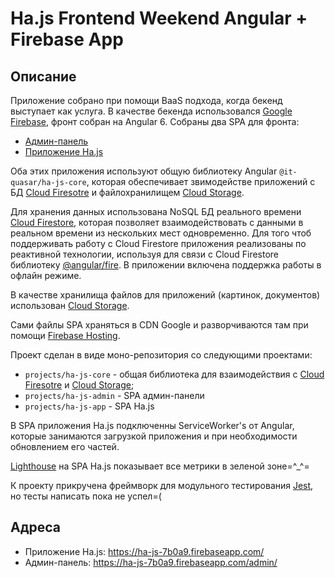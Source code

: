 # Ha.js Frontend Weekend Angular + Firebase App

## Описание

Приложение собрано при помощи BaaS подхода, когда бекенд выступает как услуга.
В качестве бекенда использовался [Google Firebase](https://firebase.google.com),
фронт собран на Angular 6. Собраны два SPA для фронта:
- [Aдмин-панель](https://ha-js-7b0a9.firebaseapp.com/admin/)
- [Приложение Ha.js](https://ha-js-7b0a9.firebaseapp.com/)

Оба этих приложения используют общую библиотеку Angular `@it-quasar/ha-js-core`,
которая обеспечивает звимодействе приложений с БД 
[Cloud Firesotre](https://firebase.google.com/docs/firestore/) и файлохранилищем 
[Cloud Storage](https://firebase.google.com/docs/storage/).

Для хранения данных использована NoSQL БД реального времени 
[Cloud Firestore](https://firebase.google.com/docs/firestore/), которая позволяет
взаимодействовать с данными в реальном времени из нескольких мест одновременно. Для того
чтоб поддерживать работу с Cloud Firestore приложения реализованы по реактивной технологии, 
используя для связи с Cloud Firestore библиотеку 
[@angular/fire](https://github.com/angular/angularfire2). В приложении включена
поддержка работы в офлайн режиме.

В качестве хранилища файлов для приложений (картинок, документов) использован
[Cloud Storage](https://firebase.google.com/docs/storage/).

Сами файлы SPA храняться в CDN Google и разворчиваются там при помощи
[Firebase Hosting](https://firebase.google.com/docs/hosting/).

Проект сделан в виде моно-репозитория со следующими проектами:
- `projects/ha-js-core` - общая библиотека для взаимодействия с 
[Cloud Firesotre](https://firebase.google.com/docs/firestore/) и
[Cloud Storage](https://firebase.google.com/docs/storage/);
- `projects/ha-js-admin` - SPA админ-панели
- `projects/ha-js-app` - SPA Ha.js

В SPA приложения Ha.js подключенны ServiceWorker's от Angular, которые
занимаются загрузкой приложения и при необходимости обновлением его частей.

[Lighthouse](https://developers.google.com/web/tools/lighthouse/) на SPA Ha.js 
показывает все метрики в зеленой зоне=^_^=

К проекту прикручена фреймворк для модульного тестирования [Jest](https://jestjs.io/), но тесты написать
пока не успел=(

## Адреса

- Приложение Ha.js: https://ha-js-7b0a9.firebaseapp.com/
- Админ-панель: https://ha-js-7b0a9.firebaseapp.com/admin/
